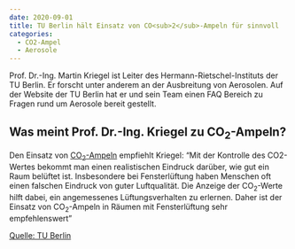 ```yaml
---
date: 2020-09-01
title: TU Berlin hält Einsatz von CO<sub>2</sub>-Ampeln für sinnvoll
categories:
  - CO2-Ampel
  - Aerosole
---
```

Prof. Dr.-Ing. Martin Kriegel ist Leiter des Hermann-Rietschel-Instituts der TU Berlin. Er forscht unter anderem an der Ausbreitung von Aerosolen. Auf der Website der TU Berlin hat er und sein Team einen FAQ Bereich zu Fragen rund um Aerosole bereit gestellt.

## Was meint Prof. Dr.-Ing. Kriegel zu CO<sub>2</sub>-Ampeln?

Den Einsatz von <a href="{{ site.baseurl }}/co2-monitor-ampel">CO<sub>2</sub>-Ampeln</a> empfiehlt Kriegel: “Mit der Kontrolle des CO2-Wertes bekommt man einen realistischen Eindruck darüber, wie gut ein Raum belüftet ist. Insbesondere bei Fensterlüftung haben Menschen oft einen falschen Eindruck von guter Luftqualität. Die Anzeige der CO<sub>2</sub>-Werte hilft dabei, ein angemessenes Lüftungsverhalten zu erlernen. Daher ist der Einsatz von CO<sub>2</sub>-Ampeln in Räumen mit Fensterlüftung sehr empfehlenswert”

[Quelle: TU Berlin](https://www.tu.berlin/forschen/themenportal-forschen/2020/august/faq-zu-aersolen-in-bezug-auf-sars-cov-2/)

